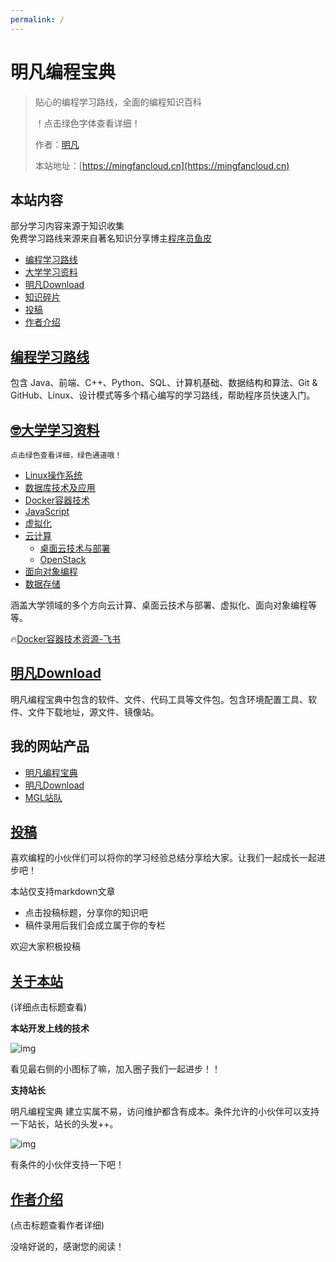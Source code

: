 ```yaml
---
permalink: /
---
```


# 明凡编程宝典

> 贴心的编程学习路线，全面的编程知识百科
>
> ！点击绿色字体查看详细！
> 
> 作者：[明凡]()
>
> 本站地址：[https://mingfancloud.cn](https://mingfancloud.cn)


## 本站内容
部分学习内容来源于知识收集  
免费学习路线来源来自著名知识分享博主[程序员鱼皮]()
- [编程学习路线](学习路线)
- [大学学习资料](大学学习资料/README.md)
- [明凡Download](https://download.mingfancloud.cn)
- [知识碎片](知识碎片)
- [投稿](使用手册/投稿.md)
- [作者介绍](/作者)


## [编程学习路线](学习路线)

包含 Java、前端、C++、Python、SQL、计算机基础、数据结构和算法、Git & GitHub、Linux、设计模式等多个精心编写的学习路线，帮助程序员快速入门。

## [🤓大学学习资料](大学学习资料)

`点击绿色查看详细，绿色通道哦！`

- [Linux操作系统](大学学习资料/Linux操作系统/README.md)
- [数据库技术及应用](大学学习资料/数据库技术及应用/README.md)
- [Docker容器技术](大学学习资料/docker容器技术/README.md)
- [JavaScript](大学学习资料/交互式web前端开发/README.md)
- [虚拟化](大学学习资料/虚拟化/README.md)
- [云计算](大学学习资料/云计算/README.md)  
  - [桌面云技术与部署](大学学习资料/云计算/桌面云技术与部署/README.md)
  - [OpenStack](大学学习资料/云计算/openstack/README.md)
- [面向对象编程](大学学习资料/面向对象编程/README.md)
- [数据存储](大学学习资料/数据存储/README.md)  


涵盖大学领域的多个方向云计算、桌面云技术与部署、虚拟化、面向对象编程等等。

🔥[Docker容器技术资源-飞书](https://q1h6kdpo24v.feishu.cn/drive/folder/M8ZkfNLXOlMequdTdQeclnnCn9g)



## [明凡Download](https://download.mingfancloud.cn)

明凡编程宝典中包含的软件、文件、代码工具等文件包。包含环境配置工具、软件、文件下载地址，源文件、镜像站。

## 我的网站产品

- [明凡编程宝典](https://mingfancloud.cn)
- [明凡Download](https://download.mingfancloud.cn)
- [MGL站队](https://yuemingfan.cn)


## [投稿](使用手册/投稿.md)

喜欢编程的小伙伴们可以将你的学习经验总结分享给大家。让我们一起成长一起进步吧！

本站仅支持markdown文章

- 点击投稿标题，分享你的知识吧
- 稿件录用后我们会成立属于你的专栏

欢迎大家积极投稿



## [关于本站](关于本站/README.md)

(详细点击标题查看)

**本站开发上线的技术**

![img](https://mingfanweb-img.obs.cn-north-4.myhuaweicloud.com/index/mingfanweb-index.png)

看见最右侧的小图标了嘛，加入圈子我们一起进步！！

**支持站长**

明凡编程宝典 建立实属不易，访问维护都含有成本。条件允许的小伙伴可以支持一下站长，站长的头发++。

![img](https://mingfanweb-img.obs.cn-north-4.myhuaweicloud.com/about-website/support.png)  

有条件的小伙伴支持一下吧！


## [作者介绍](/作者) 

(点击标题查看作者详细)

没啥好说的，感谢您的阅读！


